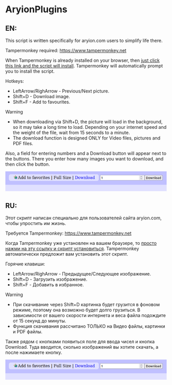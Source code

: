 # AryionPlugins
## EN:
This script is written specifically for aryion.com users to simplify life there.

Tampermonkey required: https://www.tampermonkey.net

When Tampermonkey is already installed on your browser, then  [just click this link and the script will install](https://github.com/OlehNosk0v/AryionPlugin/raw/main/AryionPlugins.user.js). Tampermonkey will automatically prompt you to install the script.

Hotkeys:
+ LeftArrow/RighArrow - Previous/Next picture.
+ Shift+D - Download image.
+ Shift+F - Add to favourites.
  
> [!WARNING]
> - When downloading via Shift+D, the picture will load in the background, so it may take a long time to load. Depending on your internet speed and the weight of the file, wait from 15 seconds to a minute.
> - The download function is designed ONLY for Video files, pictures and PDF files.

Also, a field for entering numbers and a Download button will appear next to the buttons. There you enter how many images you want to download, and then click the button.

![AltText](./DownloadPages.png)

## RU:
Этот скрипт написан специально для пользователей сайта aryion.com, чтобы упростить им жизнь.

Требуется Tampermonkey: https://www.tampermonkey.net

Когда Tampermonkey уже установлен на вашем браузере, то [просто нажми на эту ссылку и скрипт установиться](https://github.com/OlehNosk0v/AryionPlugin/raw/main/AryionPlugins.user.js). Tampermonkey автоматически предложит вам установить этот скрипт. 

Горячие клавиши:
+ LeftArrow/RighArrow - Предыдущее/Следующее изображение.
+ Shift+D - Загрузить изображение.
+ Shift+F - Добавить в избранное.

> [!WARNING]
> - При скачивание через Shift+D картинка будет грузится в фоновом режиме, поэтому она возможно будет долго грузиться. В зависимости от вашего скорости интернета и веса файла подождите от 15 секунд до минуты.
> - Функция скачивания рассчитано ТОЛЬКО на Видео файлы, картинки и PDF файлы. 

Также рядом с кнопками появиться поле для ввода чисел и кнопка Download. Туда вводится, сколько изображений вы хотите скачать, а после нажимаете кнопку.

![АльтТекст](./DownloadPages.png)
